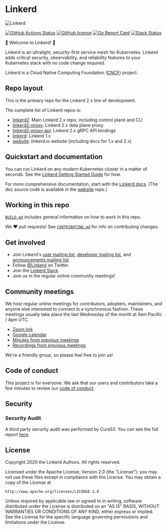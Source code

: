 # Linkerd


![Linkerd][logo]

[![GitHub Actions Status][github-actions-badge]][github-actions]
[![GitHub license][license-badge]](LICENSE)
[![Go Report Card][go-report-card-badge]][go-report-card]
[![Slack Status][slack-badge]][slack]

:balloon: Welcome to Linkerd! :wave:

Linkerd is an ultralight, security-first service mesh for Kubernetes. Linkerd
adds critical security, observability, and reliability features to your
Kubernetes stack with no code change required.

Linkerd is a Cloud Native Computing Foundation ([CNCF][cncf]) project.

## Repo layout

This is the primary repo for the Linkerd 2.x line of development.

The complete list of Linkerd repos is:

* [linkerd2][linkerd2]: Main Linkerd 2.x repo, including control plane and CLI
* [linkerd2-proxy][proxy]: Linkerd 2.x data plane proxy
* [linkerd2-proxy-api][proxy-api]: Linkerd 2.x gRPC API bindings
* [linkerd][linkerd1]: Linkerd 1.x
* [website][linkerd-website]: linkerd.io website (including docs for 1.x and
  2.x)

## Quickstart and documentation

You can run Linkerd on any modern Kubernetes cluster in a matter of seconds.
See the [Linkerd Getting Started Guide][getting-started] for how.

For more comprehensive documentation, start with the [Linkerd
docs][linkerd-docs]. (The doc source code is available in the
[website][linkerd-website] repo.)

## Working in this repo

[`BUILD.md`](BUILD.md) includes general information on how to work in this repo.

We :heart: pull requests! See [`CONTRIBUTING.md`](CONTRIBUTING.md) for info on
contributing changes.

## Get involved

* Join Linkerd's [user mailing list][linkerd-users], [developer mailing
  list][linkerd-dev], and [announcements mailing list][linkerd-announce].
* Follow [@Linkerd][twitter] on Twitter.
* Join the [Linkerd Slack][slack].
* Join us in the regular online community meetings!

## Community meetings

We host regular online meetings for contributors, adopters, maintainers, and
anyone else interested to connect in a synchronous fashion. These meetings
usually take place the last Wednesday of the month at 9am Pacific / 4pm UTC.

* [Zoom link](https://zoom.us/my/cncflinkerd)
* [Google calendar](https://calendar.google.com/calendar/embed?src=buoyant.io_j28ik70vrl3418f4oldkdici7o%40group.calendar.google.com)
* [Minutes from previous meetings](https://docs.google.com/document/d/1OvXYL5Q53klQFZPokQJas72YqkWXplkPQUguFbRW7Wo/edit)
* [Recordings from previous meetings](https://www.youtube.com/playlist?list=PLI9FkLPXDscBHP91Ud3lyJScI4ZCjRG6F)

We're a friendly group, so please feel free to join us!

## Code of conduct

This project is for everyone. We ask that our users and contributors take a few
minutes to review our [code of conduct][coc].

## Security

### Security Audit

A third party security audit was performed by Cure53. You can see the full
report [here](SECURITY_AUDIT.pdf).

## License

Copyright 2020 the Linkerd Authors. All rights reserved.

Licensed under the Apache License, Version 2.0 (the "License"); you may not use
these files except in compliance with the License. You may obtain a copy of the
License at

    http://www.apache.org/licenses/LICENSE-2.0

Unless required by applicable law or agreed to in writing, software distributed
under the License is distributed on an "AS IS" BASIS, WITHOUT WARRANTIES OR
CONDITIONS OF ANY KIND, either express or implied. See the License for the
specific language governing permissions and limitations under the License.

<!-- refs -->
[github-actions]: https://github.com/linkerd/linkerd2/actions
[github-actions-badge]: https://github.com/linkerd/linkerd2/workflows/CI/badge.svg
[cncf]: https://www.cncf.io/
[coc]: https://github.com/linkerd/linkerd/wiki/Linkerd-code-of-conduct
[getting-started]: https://linkerd.io/2/getting-started/
[golang]: https://golang.org/
[go-report-card]: https://goreportcard.com/report/github.com/linkerd/linkerd2
[go-report-card-badge]: https://goreportcard.com/badge/github.com/linkerd/linkerd2
[license-badge]: https://img.shields.io/github/license/linkerd/linkerd.svg
[linkerd1]: https://github.com/linkerd/linkerd
[linkerd2]: https://github.com/linkerd/linkerd2
[linkerd-announce]: https://lists.cncf.io/g/cncf-linkerd-announce
[linkerd-demo]: https://linkerd.io/2/getting-started/#step-3-install-the-demo-app
[linkerd-dev]: https://lists.cncf.io/g/cncf-linkerd-dev
[linkerd-docs]: https://linkerd.io/2/overview/
[linkerd-inject]: https://linkerd.io/2/adding-your-service/
[linkerd-users]: https://lists.cncf.io/g/cncf-linkerd-users
[linkerd-website]: https://github.com/linkerd/website
[logo]: https://user-images.githubusercontent.com/9226/33582867-3e646e02-d90c-11e7-85a2-2e238737e859.png
[proxy]: https://github.com/linkerd/linkerd2-proxy
[proxy-api]: https://github.com/linkerd/linkerd2-proxy-api
[rust]: https://www.rust-lang.org/
[slack-badge]: http://slack.linkerd.io/badge.svg
[slack]: http://slack.linkerd.io
[twitter]: https://twitter.com/linkerd
